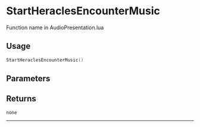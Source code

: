 # StartHeraclesEncounterMusic
Function name in AudioPresentation.lua
## Usage
```lua
StartHeraclesEncounterMusic()
```
## Parameters

## Returns
`none`

---